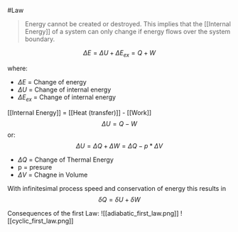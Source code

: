 #Law

> Energy cannot be created or destroyed.
This implies that the [[Internal Energy]] of a system can only change if energy flows over the system boundary.

$$\Delta E = \Delta U + \Delta E_{ex} = Q + W$$

where:
- $\Delta E$ = Change of energy
- $\Delta U$ = Change of internal energy
- $\Delta E_{ex}$ = Change of internal energy

[[Internal Energy]] = [[Heat (transfer)]] - [[Work]]
$$\Delta U = Q - W$$
or:
$$\Delta U = \Delta Q + \Delta W = \Delta Q - p * \Delta V$$
- $\Delta Q$ = Change of Thermal Energy
- p = presure
- $\Delta V$ = Chagne in Volume

With infinitesimal process speed and conservation of energy this results in 
$$\delta Q = \delta U + \delta W $$

Consequences of the first Law:
![[adiabatic_first_law.png]]
![[cyclic_first_law.png]]